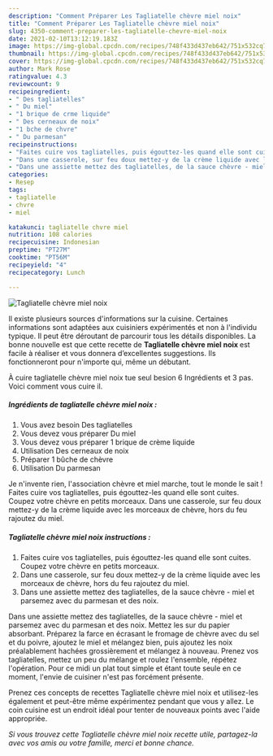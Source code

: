 ```yaml
---
description: "Comment Préparer Les Tagliatelle chèvre miel noix"
title: "Comment Préparer Les Tagliatelle chèvre miel noix"
slug: 4350-comment-preparer-les-tagliatelle-chevre-miel-noix
date: 2021-02-10T13:12:19.183Z
image: https://img-global.cpcdn.com/recipes/748f433d437eb642/751x532cq70/tagliatelle-chevre-miel-noix-photo-principale-de-la-recette.jpg
thumbnail: https://img-global.cpcdn.com/recipes/748f433d437eb642/751x532cq70/tagliatelle-chevre-miel-noix-photo-principale-de-la-recette.jpg
cover: https://img-global.cpcdn.com/recipes/748f433d437eb642/751x532cq70/tagliatelle-chevre-miel-noix-photo-principale-de-la-recette.jpg
author: Mark Rose
ratingvalue: 4.3
reviewcount: 9
recipeingredient:
- " Des tagliatelles"
- " Du miel"
- "1 brique de crme liquide"
- " Des cerneaux de noix"
- "1 bche de chvre"
- " Du parmesan"
recipeinstructions:
- "Faites cuire vos tagliatelles, puis égouttez-les quand elle sont cuites. Coupez votre chèvre en petits morceaux."
- "Dans une casserole, sur feu doux mettez-y de la crème liquide avec les morceaux de chèvre, hors du feu rajoutez du miel."
- "Dans une assiette mettez des tagliatelles, de la sauce chèvre - miel et parsemez avec du parmesan et des noix."
categories:
- Resep
tags:
- tagliatelle
- chvre
- miel

katakunci: tagliatelle chvre miel 
nutrition: 108 calories
recipecuisine: Indonesian
preptime: "PT27M"
cooktime: "PT56M"
recipeyield: "4"
recipecategory: Lunch

---
```



![Tagliatelle chèvre miel noix](https://img-global.cpcdn.com/recipes/748f433d437eb642/751x532cq70/tagliatelle-chevre-miel-noix-photo-principale-de-la-recette.jpg)

Il existe plusieurs sources d'informations sur la cuisine. Certaines informations sont adaptées aux cuisiniers expérimentés et non à l'individu typique. Il peut être déroutant de parcourir tous les détails disponibles. La bonne nouvelle est que cette recette de <strong> Tagliatelle chèvre miel noix </strong> est facile à réaliser et vous donnera d’excellentes suggestions. Ils fonctionneront pour n'importe qui, même un débutant.

<!--inarticleads1-->

À cuire tagliatelle chèvre miel noix tue seul besion 6 Ingrédients et 3 pas. Voici comment vous cuire il.

##### Ingrédients de tagliatelle chèvre miel noix :

1. Vous avez besoin  Des tagliatelles
1. Vous devez vous préparer  Du miel
1. Vous devez vous préparer 1 brique de crème liquide
1. Utilisation  Des cerneaux de noix
1. Préparer 1 bûche de chèvre
1. Utilisation  Du parmesan


Je n&#39;invente rien, l&#39;association chèvre et miel marche, tout le monde le sait ! Faites cuire vos tagliatelles, puis égouttez-les quand elle sont cuites. Coupez votre chèvre en petits morceaux. Dans une casserole, sur feu doux mettez-y de la crème liquide avec les morceaux de chèvre, hors du feu rajoutez du miel. 

<!--inarticleads2-->

##### Tagliatelle chèvre miel noix instructions :

1. Faites cuire vos tagliatelles, puis égouttez-les quand elle sont cuites. Coupez votre chèvre en petits morceaux.
1. Dans une casserole, sur feu doux mettez-y de la crème liquide avec les morceaux de chèvre, hors du feu rajoutez du miel.
1. Dans une assiette mettez des tagliatelles, de la sauce chèvre - miel et parsemez avec du parmesan et des noix.


Dans une assiette mettez des tagliatelles, de la sauce chèvre - miel et parsemez avec du parmesan et des noix. Mettez les sur du papier absorbant. Préparez la farce en écrasant le fromage de chèvre avec du sel et du poivre, ajoutez le miel et mélangez bien, puis ajoutez les noix préalablement hachées grossièrement et mélangez à nouveau. Prenez vos tagliatelles, mettez un peu du mélange et roulez l&#39;ensemble, répétez l&#39;opération. Pour ce midi un plat tout simple et étant toute seule en ce moment, l&#39;envie de cuisiner n&#39;est pas forcément présente. 

<!--inarticleads1-->

<p>
Prenez ces concepts de recettes Tagliatelle chèvre miel noix et utilisez-les également et peut-être même expérimentez pendant que vous y allez. Le coin cuisine est un endroit idéal pour tenter de nouveaux points avec l'aide appropriée.
</p>

<p>
<i>Si vous trouvez cette Tagliatelle chèvre miel noix recette utile, partagez-la avec vos amis ou votre famille, merci et bonne chance.</i>
</p>
